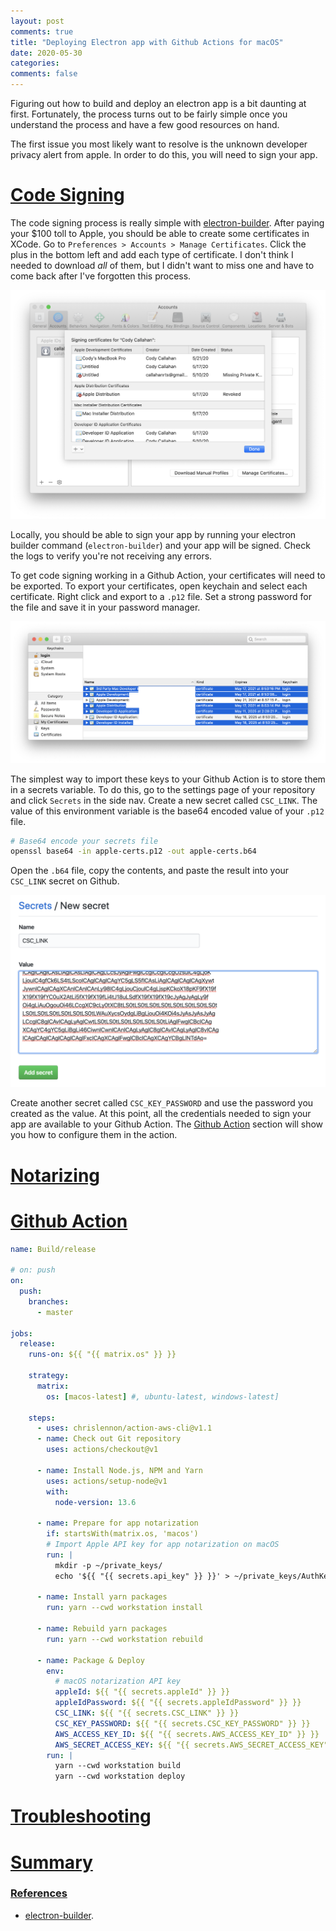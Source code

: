 ```yaml
---
layout: post
comments: true
title: "Deploying Electron app with Github Actions for macOS"
date: 2020-05-30
categories:
comments: false
---
```


Figuring out how to build and deploy an electron app is a bit daunting at
first. Fortunately, the process turns out to be fairly simple once you
understand the process and have a few good resources on hand.

The first issue you most likely want to resolve is the unknown developer
privacy alert from apple. In order to do this, you will need to sign your
app.

# [Code Signing](#code-signing)

The code signing process is really simple with
[electron-builder](https://www.electron.build/code-signing). After paying your
$100 toll to Apple, you should be able to create some certificates in XCode. Go
to `Preferences > Accounts > Manage Certificates`. Click the plus in the bottom
left and add each type of certificate. I don't think I needed to download *all*
of them, but I didn't want to miss one and have to come back after I've
forgotten this process.

<center>
<img src="/assets/posts/electron-deploy/xcode-code-sign-certs.png">
</center>

Locally, you should be able to sign your app by running your electron builder
command (`electron-builder`) and your app will be signed. Check the logs to
verify you're not receiving any errors.

To get code signing working in a Github Action, your certificates will need to
be exported. To export your certificates, open keychain and select each
certificate. Right click and export to a `.p12` file. Set a strong password for
the file and save it in your password manager.

<center>
<img src="/assets/posts/electron-deploy/export-code-sign-keys-p12.png">
</center>

The simplest way to import these keys to your Github Action is to store them in
a secrets variable. To do this, go to the settings page of your repository and
click `Secrets` in the side nav. Create a new secret called `CSC_LINK`. The
value of this environment variable is the base64 encoded value of your `.p12`
file.

```bash
# Base64 encode your secrets file
openssl base64 -in apple-certs.p12 -out apple-certs.b64
```

Open the `.b64` file, copy the contents, and paste the result into your
`CSC_LINK` secret on Github.

<center>
<img src="/assets/posts/electron-deploy/base-64-secret-github-actions.png">
</center>

Create another secret called `CSC_KEY_PASSWORD` and use the password you
created as the value. At this point, all the credentials needed to sign your
app are available to your Github Action. The [Github Action](#github-action)
section will show you how to configure them in the action.


# [Notarizing](#notarizing)

# [Github Action](#github-action)

```yaml
name: Build/release

# on: push
on:
  push:
    branches:
      - master

jobs:
  release:
    runs-on: ${{ "{{ matrix.os" }} }}

    strategy:
      matrix:
        os: [macos-latest] #, ubuntu-latest, windows-latest]

    steps:
      - uses: chrislennon/action-aws-cli@v1.1
      - name: Check out Git repository
        uses: actions/checkout@v1

      - name: Install Node.js, NPM and Yarn
        uses: actions/setup-node@v1
        with:
          node-version: 13.6

      - name: Prepare for app notarization
        if: startsWith(matrix.os, 'macos')
        # Import Apple API key for app notarization on macOS
        run: |
          mkdir -p ~/private_keys/
          echo '${{ "{{ secrets.api_key" }} }}' > ~/private_keys/AuthKey_${{ "{{ secrets.api_key_id" }} }}.p8

      - name: Install yarn packages
        run: yarn --cwd workstation install

      - name: Rebuild yarn packages
        run: yarn --cwd workstation rebuild

      - name: Package & Deploy
        env:
          # macOS notarization API key
          appleId: ${{ "{{ secrets.appleId" }} }}
          appleIdPassword: ${{ "{{ secrets.appleIdPassword" }} }}
          CSC_LINK: ${{ "{{ secrets.CSC_LINK" }} }}
          CSC_KEY_PASSWORD: ${{ "{{ secrets.CSC_KEY_PASSWORD" }} }}
          AWS_ACCESS_KEY_ID: ${{ "{{ secrets.AWS_ACCESS_KEY_ID" }} }}
          AWS_SECRET_ACCESS_KEY: ${{ "{{ secrets.AWS_SECRET_ACCESS_KEY" }} }}
        run: |
          yarn --cwd workstation build
          yarn --cwd workstation deploy
```

# [Troubleshooting](#troubleshooting)

# [Summary](#summary)

### [References](#references)

- [electron-builder](https://www.electron.build/code-signing).

